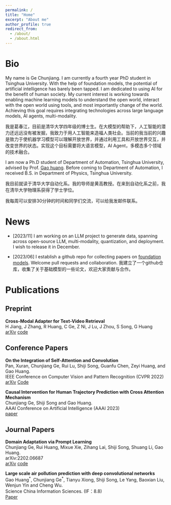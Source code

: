 ```yaml
---
permalink: /
title: "Home"
excerpt: "About me"
author_profile: true
redirect_from: 
  - /about/
  - /about.html
---
```


# Bio

My name is Ge Chunjiang. I am currently a fourth year PhD student in Tsinghua University. With the help of foundation models, the potential of artificial intelligence has barely been tapped. I am dedicated to using AI for the benefit of human society. My current interest is working towards enabling machine learning models to understand the open world, interact with the open world using tools, and most importantly change of the world. Achieving this goal requires integrating technologies across large language models, AI agents, multi-modality.

我是葛春江，目前是清华大学四年级的博士生。在大模型的帮助下，人工智能的潜力还远远没有被发掘，我致力于用人工智能来造福人类社会。当前的我当前的兴趣是致力于使机器学习模型可以理解开放世界，并通过利用工具和开放世界交互，并改变世界的状态。实现这个目标需要将大语言模型，AI Agent，多模态多个领域的技术融合。

I am now a Ph.D student of Department of Automation, Tsinghua University, advised by Prof. [Gao huang](http://www.gaohuang.net/). Before coming to Department of Automation, I received B.S. in Department of Physics, Tsinghua University.

我目前就读于清华大学自动化系。我的导师是黄高教授。在来到自动化系之前，我在清华大学物理系获得了学士学位。

我每周可以安排30分钟的时间和同学们交流，可以给我发邮件联系。

# News

- [2023/11] I am working on an LLM project to generate data, spanning across open-source LLM, multi-modality, quantization, and deployment. I wish to release it in December.
<!-- - [2023/08] I become a contributor of project [OpenRLHF](https://github.com/OpenLLMAI/OpenRLHF/tree/main).  -->
- [2023/06] I establish a github repo for collecting papers on [foundation models](https://github.com/John-Ge/awesome-foundation-models). Welcome pull requests and collaboration. 我建立了一个github仓库，收集了关于基础模型的一些论文，欢迎大家贡献与合作。

# Publications

## Preprint

**Cross-Modal Adapter for Text-Video Retrieval**\
H Jiang, J Zhang, R Huang, C Ge, Z Ni, J Lu, J Zhou, S Song, G Huang \
[arXiv](https://arXiv.org/abs/2211.09623) [code](https://github.com/LeapLabTHU/Cross-Modal-Adapter)

## Conference Papers

**On the Integration of Self-Attention and Convolution**\
Pan, Xuran, Chunjiang Ge, Rui Lu, Shiji Song, Guanfu Chen, Zeyi Huang, and Gao Huang.  \
IEEE Conference on Computer Vision and Pattern Recognition (CVPR 2022)\
[arXiv](https://arxiv.org/abs/2111.14556) [Code](https://github.com/leaplabthu/acmix)

**Causal Intervention for Human Trajectory Prediction with Cross Attention Mechanism**\
Chunjiang Ge, Shiji Song and Gao Huang. \
AAAI Conference on Artificial Intelligence (AAAI 2023)\
[paper](https://ojs.aaai.org/index.php/AAAI/article/view/25142)

## Journal Papers

**Domain Adaptation via Prompt Learning**\
Chunjiang Ge, Rui Huang, Mixue Xie, Zihang Lai, Shiji Song, Shuang Li, Gao Huang.  \
arXiv:2202.06687 \
[arXiv](https://arxiv.org/abs/2202.06687) [code](https://github.com/LeapLabTHU/DAPrompt)

**Large scale air pollution prediction with deep convolutional networks**\
Gao Huang$^\ast$, Chunjiang Ge$^\ast$, Tianyu Xiong, Shiji Song, Le Yang, Baoxian Liu, Wenjun Yin and Cheng Wu.  \
Science China Information Sciences. (IF：8.8) \
[Paper](https://link.springer.com/article/10.1007/s11432-020-2951-1)